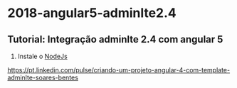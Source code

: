 # 2018-angular5-adminlte2.4

## Tutorial: Integração adminlte 2.4 com angular 5


<ol>
  <li>Instale o <a href="url">NodeJs</a></li>
</ol> 

https://pt.linkedin.com/pulse/criando-um-projeto-angular-4-com-template-adminlte-soares-bentes
